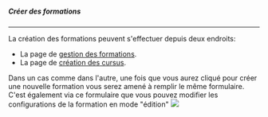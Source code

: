 ##### Créer des formations
---
La création des formations peuvent s'effectuer depuis deux endroits:
* La page de [gestion des formations](admin-trainings.md).
* La page de [création des cursus](create-cursus.md).

Dans un cas comme dans l'autre, une fois que vous aurez cliqué pour créer une nouvelle formation vous serez amené à remplir le même formulaire. C'est également via ce formulaire que vous pouvez modifier les configurations de la formation en mode "édition"
![](images/cursus-fig58)
